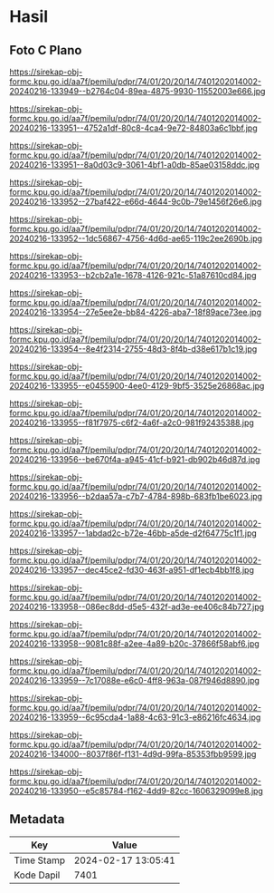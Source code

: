 # Hasil

## Foto C Plano

https://sirekap-obj-formc.kpu.go.id/aa7f/pemilu/pdpr/74/01/20/20/14/7401202014002-20240216-133949--b2764c04-89ea-4875-9930-11552003e666.jpg

https://sirekap-obj-formc.kpu.go.id/aa7f/pemilu/pdpr/74/01/20/20/14/7401202014002-20240216-133951--4752a1df-80c8-4ca4-9e72-84803a6c1bbf.jpg

https://sirekap-obj-formc.kpu.go.id/aa7f/pemilu/pdpr/74/01/20/20/14/7401202014002-20240216-133951--8a0d03c9-3061-4bf1-a0db-85ae03158ddc.jpg

https://sirekap-obj-formc.kpu.go.id/aa7f/pemilu/pdpr/74/01/20/20/14/7401202014002-20240216-133952--27baf422-e66d-4644-9c0b-79e1456f26e6.jpg

https://sirekap-obj-formc.kpu.go.id/aa7f/pemilu/pdpr/74/01/20/20/14/7401202014002-20240216-133952--1dc56867-4756-4d6d-ae65-119c2ee2690b.jpg

https://sirekap-obj-formc.kpu.go.id/aa7f/pemilu/pdpr/74/01/20/20/14/7401202014002-20240216-133953--b2cb2a1e-1678-4126-921c-51a87610cd84.jpg

https://sirekap-obj-formc.kpu.go.id/aa7f/pemilu/pdpr/74/01/20/20/14/7401202014002-20240216-133954--27e5ee2e-bb84-4226-aba7-18f89ace73ee.jpg

https://sirekap-obj-formc.kpu.go.id/aa7f/pemilu/pdpr/74/01/20/20/14/7401202014002-20240216-133954--8e4f2314-2755-48d3-8f4b-d38e617b1c19.jpg

https://sirekap-obj-formc.kpu.go.id/aa7f/pemilu/pdpr/74/01/20/20/14/7401202014002-20240216-133955--e0455900-4ee0-4129-9bf5-3525e26868ac.jpg

https://sirekap-obj-formc.kpu.go.id/aa7f/pemilu/pdpr/74/01/20/20/14/7401202014002-20240216-133955--f81f7975-c6f2-4a6f-a2c0-981f92435388.jpg

https://sirekap-obj-formc.kpu.go.id/aa7f/pemilu/pdpr/74/01/20/20/14/7401202014002-20240216-133956--be670f4a-a945-41cf-b921-db902b46d87d.jpg

https://sirekap-obj-formc.kpu.go.id/aa7f/pemilu/pdpr/74/01/20/20/14/7401202014002-20240216-133956--b2daa57a-c7b7-4784-898b-683fb1be6023.jpg

https://sirekap-obj-formc.kpu.go.id/aa7f/pemilu/pdpr/74/01/20/20/14/7401202014002-20240216-133957--1abdad2c-b72e-46bb-a5de-d2f64775c1f1.jpg

https://sirekap-obj-formc.kpu.go.id/aa7f/pemilu/pdpr/74/01/20/20/14/7401202014002-20240216-133957--dec45ce2-fd30-463f-a951-df1ecb4bb1f8.jpg

https://sirekap-obj-formc.kpu.go.id/aa7f/pemilu/pdpr/74/01/20/20/14/7401202014002-20240216-133958--086ec8dd-d5e5-432f-ad3e-ee406c84b727.jpg

https://sirekap-obj-formc.kpu.go.id/aa7f/pemilu/pdpr/74/01/20/20/14/7401202014002-20240216-133958--9081c88f-a2ee-4a89-b20c-37866f58abf6.jpg

https://sirekap-obj-formc.kpu.go.id/aa7f/pemilu/pdpr/74/01/20/20/14/7401202014002-20240216-133959--7c17088e-e6c0-4ff8-963a-087f946d8890.jpg

https://sirekap-obj-formc.kpu.go.id/aa7f/pemilu/pdpr/74/01/20/20/14/7401202014002-20240216-133959--6c95cda4-1a88-4c63-91c3-e86216fc4634.jpg

https://sirekap-obj-formc.kpu.go.id/aa7f/pemilu/pdpr/74/01/20/20/14/7401202014002-20240216-134000--8037f86f-f131-4d9d-99fa-85353fbb9599.jpg

https://sirekap-obj-formc.kpu.go.id/aa7f/pemilu/pdpr/74/01/20/20/14/7401202014002-20240216-133950--e5c85784-f162-4dd9-82cc-1606329099e8.jpg


## Metadata

| Key        | Value               |
| ---------- | ------------------- |
| Time Stamp | 2024-02-17 13:05:41 |
| Kode Dapil | 7401                |



